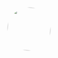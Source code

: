 <html>
<head>
<meta charset="utf-8" />
<title>和平</title>
<style>
*{margin: 0; padding: 0;}
.ta_c{text-align: center;
margin-top: 100px;}
@-webkit-keyframes rotation{
from {-webkit-transform: rotate(0deg);}
to {-webkit-transform: rotate(360deg);}
}
.Rotation{
-webkit-transform: rotate(360deg);
/*animation: rotation 3s linear infinite;*/
/*-moz-animation: rotation 3s linear infinite;*/
-webkit-animation: rotation 1s linear infinite;
-o-animation: rotation 3s linear infinite;
}
.img{border-radius: 250px;}
</style>
</head>
<body>

<div class="ta_c">
<img class="Rotation img" src="https://wx.qq.com/cgi-bin/mmwebwx-bin/webwxgetmsgimg?&MsgID=7174067680216486919&skey=%40crypt_da1e568c_f2672ac1a95c19912a277c99c41653d8" width="100" height="100"/>
</div>

</body>
</html>
